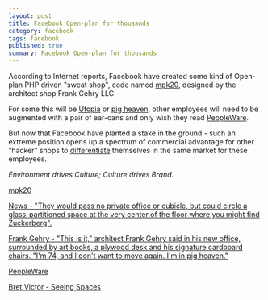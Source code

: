 ```yaml
---
layout: post
title: Facebook Open-plan for thousands
category: facebook
tags: facebook
published: true
summary: Facebook Open-plan for thousands
---
```


According to Internet reports, Facebook have created some kind of Open-plan PHP driven "sweat shop", code named [mpk20](https://twitter.com/hashtag/mpk20), designed by the architect shop Frank Gehry LLC.

For some this will be [Utopia](http://www.sfgate.com/business/article/Facebook-West-designed-by-Frank-Gehry-3814171.php) or [pig heaven](http://articles.latimes.com/2003/jun/10/business/fi-playa10), other employees will need to be augmented with a pair of ear-cans and only wish they read [PeopleWare](https://openlibrary.org/books/OL31274M/Peopleware).

But now that Facebook have planted a stake in the ground - such an extreme position opens up a spectrum of commercial advantage for other “hacker” shops to [differentiate](https://vimeo.com/97903574) themselves in the same market for these employees.

*Environment drives Culture; Culture drives Brand*.

[mpk20](https://twitter.com/hashtag/mpk20)

[News - "They would pass no private office or cubicle, but could circle a glass-partitioned space at the very center of the floor where you might find Zuckerberg".](http://www.sfgate.com/business/article/Facebook-West-designed-by-Frank-Gehry-3814171.php)

[Frank Gehry -  "This is it," architect Frank Gehry said in his new office, surrounded by art books, a plywood desk and his signature cardboard chairs. "I'm 74, and I don't want to move again. I'm in pig heaven."](http://articles.latimes.com/2003/jun/10/business/fi-playa10)

[PeopleWare](https://openlibrary.org/books/OL31274M/Peopleware)

[Bret Victor - Seeing Spaces](https://vimeo.com/97903574)
